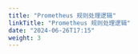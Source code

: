 ```yaml
---
title: "Prometheus 规则处理逻辑"
linkTitle: "Prometheus 规则处理逻辑"
date: "2024-06-26T17:15"
weight: 3
---
```

